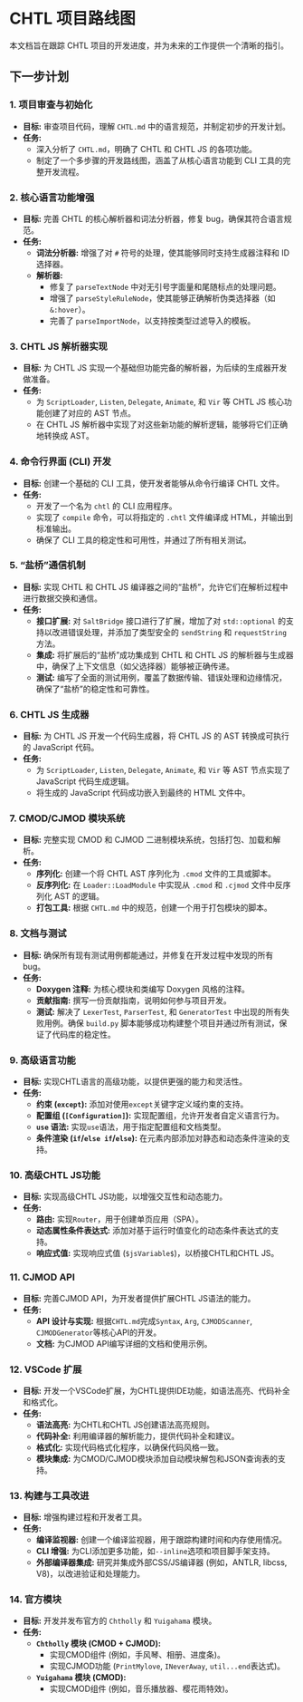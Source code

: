 # CHTL 项目路线图

本文档旨在跟踪 CHTL 项目的开发进度，并为未来的工作提供一个清晰的指引。

## 下一步计划

### 1. 项目审查与初始化
- **目标:** 审查项目代码，理解 `CHTL.md` 中的语言规范，并制定初步的开发计划。
- **任务:**
    - 深入分析了 `CHTL.md`，明确了 CHTL 和 CHTL JS 的各项功能。
    - 制定了一个多步骤的开发路线图，涵盖了从核心语言功能到 CLI 工具的完整开发流程。

### 2. 核心语言功能增强
- **目标:** 完善 CHTL 的核心解析器和词法分析器，修复 bug，确保其符合语言规范。
- **任务:**
    - **词法分析器:** 增强了对 `#` 符号的处理，使其能够同时支持生成器注释和 ID 选择器。
    - **解析器:**
        - 修复了 `parseTextNode` 中对无引号字面量和尾随标点的处理问题。
        - 增强了 `parseStyleRuleNode`，使其能够正确解析伪类选择器（如 `&:hover`）。
        - 完善了 `parseImportNode`，以支持按类型过滤导入的模板。

### 3. CHTL JS 解析器实现
- **目标:** 为 CHTL JS 实现一个基础但功能完备的解析器，为后续的生成器开发做准备。
- **任务:**
    - 为 `ScriptLoader`, `Listen`, `Delegate`, `Animate`, 和 `Vir` 等 CHTL JS 核心功能创建了对应的 AST 节点。
    - 在 CHTL JS 解析器中实现了对这些新功能的解析逻辑，能够将它们正确地转换成 AST。

### 4. 命令行界面 (CLI) 开发
- **目标:** 创建一个基础的 CLI 工具，使开发者能够从命令行编译 CHTL 文件。
- **任务:**
    - 开发了一个名为 `chtl` 的 CLI 应用程序。
    - 实现了 `compile` 命令，可以将指定的 `.chtl` 文件编译成 HTML，并输出到标准输出。
    - 确保了 CLI 工具的稳定性和可用性，并通过了所有相关测试。

### 5. “盐桥”通信机制
- **目标:** 实现 CHTL 和 CHTL JS 编译器之间的“盐桥”，允许它们在解析过程中进行数据交换和通信。
- **任务:**
    - **接口扩展:** 对 `SaltBridge` 接口进行了扩展，增加了对 `std::optional` 的支持以改进错误处理，并添加了类型安全的 `sendString` 和 `requestString` 方法。
    - **集成:** 将扩展后的“盐桥”成功集成到 CHTL 和 CHTL JS 的解析器与生成器中，确保了上下文信息（如父选择器）能够被正确传递。
    - **测试:** 编写了全面的测试用例，覆盖了数据传输、错误处理和边缘情况，确保了“盐桥”的稳定性和可靠性。

### 6. CHTL JS 生成器
- **目标:** 为 CHTL JS 开发一个代码生成器，将 CHTL JS 的 AST 转换成可执行的 JavaScript 代码。
- **任务:**
    - 为 `ScriptLoader`, `Listen`, `Delegate`, `Animate`, 和 `Vir` 等 AST 节点实现了 JavaScript 代码生成逻辑。
    - 将生成的 JavaScript 代码成功嵌入到最终的 HTML 文件中。

### 7. CMOD/CJMOD 模块系统
- **目标:** 完整实现 CMOD 和 CJMOD 二进制模块系统，包括打包、加载和解析。
- **任务:**
    - **序列化:** 创建一个将 CHTL AST 序列化为 `.cmod` 文件的工具或脚本。
    - **反序列化:** 在 `Loader::LoadModule` 中实现从 `.cmod` 和 `.cjmod` 文件中反序列化 AST 的逻辑。
    - **打包工具:** 根据 `CHTL.md` 中的规范，创建一个用于打包模块的脚本。

### 8. 文档与测试
- **目标:** 确保所有现有测试用例都能通过，并修复在开发过程中发现的所有 bug。
- **任务:**
    - **Doxygen 注释:** 为核心模块和类编写 Doxygen 风格的注释。
    - **贡献指南:** 撰写一份贡献指南，说明如何参与项目开发。
    - **测试:** 解决了 `LexerTest`, `ParserTest`, 和 `GeneratorTest` 中出现的所有失败用例。确保 `build.py` 脚本能够成功构建整个项目并通过所有测试，保证了代码库的稳定性。

### 9. 高级语言功能
- **目标:** 实现CHTL语言的高级功能，以提供更强的能力和灵活性。
- **任务:**
    - **约束 (`except`):** 添加对使用`except`关键字定义域约束的支持。
    - **配置组 (`[Configuration]`):** 实现配置组，允许开发者自定义语言行为。
    - **`use` 语法:** 实现`use`语法，用于指定配置组和文档类型。
    - **条件渲染 (`if`/`else if`/`else`):** 在元素内部添加对静态和动态条件渲染的支持。

### 10. 高级CHTL JS功能
- **目标:** 实现高级CHTL JS功能，以增强交互性和动态能力。
- **任务:**
    - **路由:** 实现`Router`，用于创建单页应用（SPA）。
    - **动态属性条件表达式:** 添加对基于运行时值变化的动态条件表达式的支持。
    - **响应式值:** 实现响应式值 (`$jsVariable$`)，以桥接CHTL和CHTL JS。

### 11. CJMOD API
- **目标:** 完善CJMOD API，为开发者提供扩展CHTL JS语法的能力。
- **任务:**
    - **API 设计与实现:** 根据`CHTL.md`完成`Syntax`, `Arg`, `CJMODScanner`, `CJMODGenerator`等核心API的开发。
    - **文档:** 为CJMOD API编写详细的文档和使用示例。

### 12. VSCode 扩展
- **目标:** 开发一个VSCode扩展，为CHTL提供IDE功能，如语法高亮、代码补全和格式化。
- **任务:**
    - **语法高亮:** 为CHTL和CHTL JS创建语法高亮规则。
    - **代码补全:** 利用编译器的解析能力，提供代码补全和建议。
    - **格式化:** 实现代码格式化程序，以确保代码风格一致。
    - **模块集成:** 为CMOD/CJMOD模块添加自动模块解包和JSON查询表的支持。

### 13. 构建与工具改进
- **目标:** 增强构建过程和开发者工具。
- **任务:**
    - **编译监视器:** 创建一个编译监视器，用于跟踪构建时间和内存使用情况。
    - **CLI 增强:** 为CLI添加更多功能，如`--inline`选项和项目脚手架支持。
    - **外部编译器集成:** 研究并集成外部CSS/JS编译器 (例如，ANTLR, libcss, V8)，以改进验证和处理能力。

### 14. 官方模块
- **目标:** 开发并发布官方的 `Chtholly` 和 `Yuigahama` 模块。
- **任务:**
    - **`Chtholly` 模块 (CMOD + CJMOD):**
        - 实现CMOD组件 (例如，手风琴、相册、进度条)。
        - 实现CJMOD功能 (`PrintMylove`, `INeverAway`, `util...end`表达式)。
    - **`Yuigahama` 模块 (CMOD):**
        - 实现CMOD组件 (例如，音乐播放器、樱花雨特效)。
